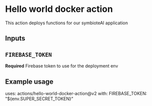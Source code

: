 # Hello world docker action

This action deploys functions for our symbioteAI application

## Inputs

## `FIREBASE_TOKEN`

**Required** Firebase token to use for the deployment env


## Example usage

uses: actions/hello-world-docker-action@v2
with:
  FIREBASE_TOKEN: "${env.SUPER_SECRET_TOKEN}"